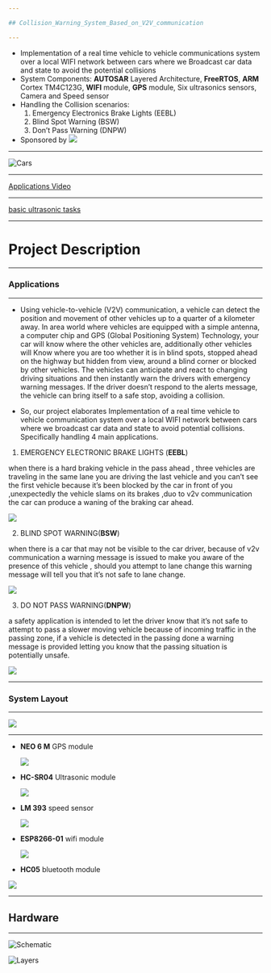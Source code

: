 ```yaml
---

## Collision_Warning_System_Based_on_V2V_communication

---
```


* Implementation of a real time vehicle to vehicle communications system over a
  local WIFI network between cars where we Broadcast car data and state to avoid
  the potential collisions
* System Components: **AUTOSAR** Layered Architecture, **FreeRTOS**, **ARM** Cortex TM4C123G,
  **WIFI** module, **GPS** module, Six ultrasonics sensors, Camera and Speed sensor
* Handling the Collision scenarios:
  1. Emergency Electronics Brake Lights (EEBL)
  2. Blind Spot Warning (BSW)
  3. Don’t Pass Warning (DNPW)
* Sponsored by ![](./files/Valeo_Logo.png)

---

![Cars](./files/Cars.jpeg)

---

[Applications Video](https://www.youtube.com/watch?v=WMBwceItSCk)

---

[basic ultrasonic tasks](https://www.youtube.com/watch?v=eOSkh61GYOM)

---

# Project Description

---

### Applications

---

* Using vehicle-to-vehicle (V2V) communication, a vehicle can detect the position and movement of other
  vehicles up to a quarter of a kilometer away. In area world where vehicles are equipped with a simple
  antenna, a computer chip and GPS (Global Positioning System) Technology, your car will know where
  the other vehicles are, additionally other vehicles will Know where you are too whether it is in blind
  spots, stopped ahead on the highway but hidden from view, around a blind corner or blocked by other
  vehicles. The vehicles can anticipate and react to changing driving situations and then instantly warn the drivers with emergency warning messages. If the driver doesn’t respond to the alerts message, the vehicle can bring itself to a safe stop, avoiding a collision.

* So, our project elaborates Implementation of a real time vehicle to vehicle communication system over a local WIFI network between cars where we broadcast car data and state to avoid potential collisions.
  Specifically handling 4 main applications.

1. EMERGENCY ELECTRONIC BRAKE LIGHTS (**EEBL**)

when there is a hard braking vehicle in the pass ahead , three vehicles are traveling in the same lane you are driving the last vehicle and you can’t see the first vehicle because it’s been blocked by the car in front of you ,unexpectedly the vehicle slams on its brakes ,duo to v2v communication the car can produce a waning of the braking car ahead.

![](./files/EEBL.gif)

2. BLIND SPOT WARNING(**BSW**)

when there is a car that may not be visible to the car driver, because of v2v communication a warning message is issued to make you aware of the presence of this vehicle , should you attempt to lane change this warning message will tell you that it’s not safe to lane change.

![](./files/BSW.gif)

3. DO NOT PASS WARNING(**DNPW**)

a safety application is intended to let the driver know that it’s not safe to attempt to pass a slower moving vehicle because of incoming traffic in the passing zone, if a vehicle is detected in the passing done a warning message is provided letting you know that the passing situation is potentially unsafe.

![](./files/DNPW.gif)

---

### System Layout

---

![](./files/layout.jpg)

---

* **NEO 6 M** GPS module

  ![](./files/gps.jpg)

* **HC-SR04** Ultrasonic module

  ![](./files/ult.jpg)

* **LM 393** speed sensor

  ![](./files/spd.jpg)

* **ESP8266-01** wifi module

  ![](./files/esp.jpg)

* **HC05** bluetooth module

![](./files/hc.jpg)

---

## Hardware

---

![Schematic](./files/sch.png)

![Layers](./files/Topbot.png)

